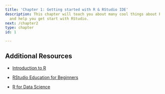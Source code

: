 ```yaml
---
title: 'Chapter 1: Getting started with R & RStudio IDE'
description: This chapter will teach you about many cool things about R and RStuduo
  and help you get start with RStudio.
next: /chapter2
type: chapter
id: 1

---
```

<exercise id="1" title="Install guide for R and RStudio IDE" type="slides">

<slides source="chapter1_01_Install"> </slides>

</exercise>

<exercise id="2" title="RStudio basic" type="slides">

<slides source="chapter_1_02_RStudio_basics"> </slides>

</exercise>

<exercise id="3" title="Additional Resources">

## Additional Resources

-   [Introduction to R](https://cengel.github.io/R-intro/)

-   [RStudio Education for
    Beginners](https://education.rstudio.com/learn/beginner/)

-   [R for Data Science](https://r4ds.had.co.nz)

</exercise>

